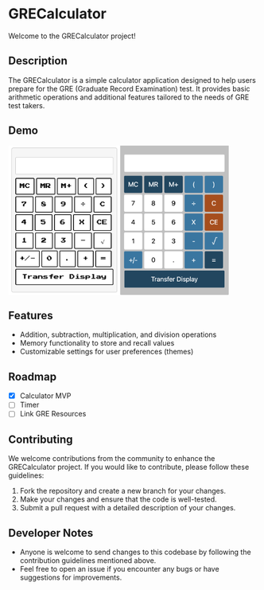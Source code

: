 # GRECalculator

Welcome to the GRECalculator project!

## Description

The GRECalculator is a simple calculator application designed to help users
prepare for the GRE (Graduate Record Examination) test. It provides basic
arithmetic operations and additional features tailored to the needs of GRE test takers.

## Demo
<div style="display: flex;">
    <img src="assets/img/ets_theme.png" height="300">
    <img src="assets/img/manhattan_theme.png" height="300">
</div>

## Features

- Addition, subtraction, multiplication, and division operations
- Memory functionality to store and recall values
- Customizable settings for user preferences (themes)

## Roadmap
- [x] Calculator MVP
- [ ] Timer
- [ ] Link GRE Resources

## Contributing

We welcome contributions from the community to enhance the GRECalculator project. If you would like to contribute, please follow these guidelines:

1. Fork the repository and create a new branch for your changes.
2. Make your changes and ensure that the code is well-tested.
3. Submit a pull request with a detailed description of your changes.

## Developer Notes

- Anyone is welcome to send changes to this codebase by following the contribution guidelines mentioned above.
- Feel free to open an issue if you encounter any bugs or have suggestions for improvements.
